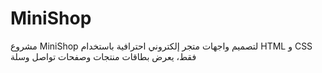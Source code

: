 # MiniShop
 مشروع MiniShop لتصميم واجهات متجر إلكتروني احترافية باستخدام HTML و CSS فقط، يعرض بطاقات منتجات وصفحات تواصل وسلة
